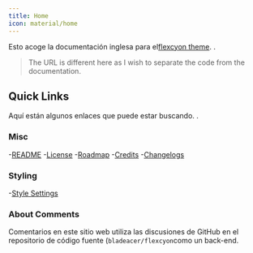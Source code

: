 ```yaml
---
title: Home
icon: material/home
---
```


Esto acoge la documentación inglesa para el[flexcyon theme](https://github.com/bladeacer/flexcyon).
.
> The URL is different here as I wish to separate the code from the documentation.

## Quick Links
Aquí están algunos enlaces que puede estar buscando.
.

### Misc
-[README](./README/index.md)
-[License](./README/license.md)
-[Roadmap](./README/roadmap.md)
-[Credits](./credits/index.md)
-[Changelogs](./changelogs/index.md)

### Styling
-[Style Settings](./Styling/Style-Settings/index.md)


### About Comments
Comentarios en este sitio web utiliza las discusiones de GitHub en el repositorio de código fuente (`bladeacer/flexcyon`como un back-end.
